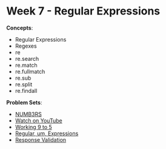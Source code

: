 # Week 7 - Regular Expressions

**Concepts**:
- Regular Expressions
- Regexes
- re
- re.search
- re.match
- re.fullmatch
- re.sub
- re.split
- re.findall

**Problem Sets**:

- [NUMB3RS](https://github.com/Snoower/cs50p-introduction-to-programming-with-python/tree/main/week-7/problem-sets/numb3rs)
- [Watch on YouTube](https://github.com/Snoower/cs50p-introduction-to-programming-with-python/blob/main/week-7/problem-sets/watch.py)
- [Working 9 to 5](https://github.com/Snoower/cs50p-introduction-to-programming-with-python/tree/main/week-7/problem-sets/working)
- [Regular, um, Expressions](https://github.com/Snoower/cs50p-introduction-to-programming-with-python/tree/main/week-7/problem-sets/um)
- [Response Validation]()

